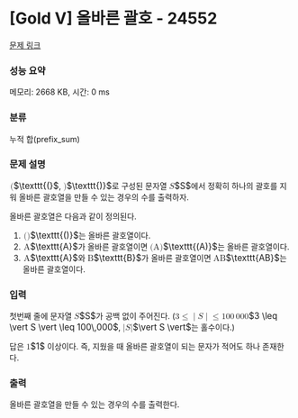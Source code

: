 # [Gold V] 올바른 괄호 - 24552 

[문제 링크](https://www.acmicpc.net/problem/24552) 

### 성능 요약

메모리: 2668 KB, 시간: 0 ms

### 분류

누적 합(prefix_sum)

### 문제 설명

<p><mjx-container class="MathJax" jax="CHTML" style="font-size: 109%; position: relative;"> <mjx-math class="MJX-TEX" aria-hidden="true"><mjx-mtext class="mjx-ty"><mjx-c class="mjx-c28 TEX-T"></mjx-c></mjx-mtext></mjx-math><mjx-assistive-mml unselectable="on" display="inline"><math xmlns="http://www.w3.org/1998/Math/MathML"><mtext mathvariant="monospace">(</mtext></math></mjx-assistive-mml><span aria-hidden="true" class="no-mathjax mjx-copytext">$\texttt{(}$</span></mjx-container>, <mjx-container class="MathJax" jax="CHTML" style="font-size: 109%; position: relative;"><mjx-math class="MJX-TEX" aria-hidden="true"><mjx-mtext class="mjx-ty"><mjx-c class="mjx-c29 TEX-T"></mjx-c></mjx-mtext></mjx-math><mjx-assistive-mml unselectable="on" display="inline"><math xmlns="http://www.w3.org/1998/Math/MathML"><mtext mathvariant="monospace">)</mtext></math></mjx-assistive-mml><span aria-hidden="true" class="no-mathjax mjx-copytext">$\texttt{)}$</span></mjx-container>로 구성된 문자열 <mjx-container class="MathJax" jax="CHTML" style="font-size: 109%; position: relative;"><mjx-math class="MJX-TEX" aria-hidden="true"><mjx-mi class="mjx-i"><mjx-c class="mjx-c1D446 TEX-I"></mjx-c></mjx-mi></mjx-math><mjx-assistive-mml unselectable="on" display="inline"><math xmlns="http://www.w3.org/1998/Math/MathML"><mi>S</mi></math></mjx-assistive-mml><span aria-hidden="true" class="no-mathjax mjx-copytext">$S$</span></mjx-container>에서 정확히 하나의 괄호를 지워 올바른 괄호열을 만들 수 있는 경우의 수를 출력하자.</p>

<p>올바른 괄호열은 다음과 같이 정의된다.</p>

<ol>
	<li><mjx-container class="MathJax" jax="CHTML" style="font-size: 109%; position: relative;"> <mjx-math class="MJX-TEX" aria-hidden="true"><mjx-mtext class="mjx-ty"><mjx-c class="mjx-c28 TEX-T"></mjx-c><mjx-c class="mjx-c29 TEX-T"></mjx-c></mjx-mtext></mjx-math><mjx-assistive-mml unselectable="on" display="inline"><math xmlns="http://www.w3.org/1998/Math/MathML"><mtext mathvariant="monospace">()</mtext></math></mjx-assistive-mml><span aria-hidden="true" class="no-mathjax mjx-copytext">$\texttt{()}$</span></mjx-container>는 올바른 괄호열이다.</li>
	<li><mjx-container class="MathJax" jax="CHTML" style="font-size: 109%; position: relative;"> <mjx-math class="MJX-TEX" aria-hidden="true"><mjx-mtext class="mjx-ty"><mjx-c class="mjx-c1D670 TEX-T"></mjx-c></mjx-mtext></mjx-math><mjx-assistive-mml unselectable="on" display="inline"><math xmlns="http://www.w3.org/1998/Math/MathML"><mtext mathvariant="monospace">A</mtext></math></mjx-assistive-mml><span aria-hidden="true" class="no-mathjax mjx-copytext">$\texttt{A}$</span></mjx-container>가 올바른 괄호열이면 <mjx-container class="MathJax" jax="CHTML" style="font-size: 109%; position: relative;"><mjx-math class="MJX-TEX" aria-hidden="true"><mjx-mtext class="mjx-ty"><mjx-c class="mjx-c28 TEX-T"></mjx-c><mjx-c class="mjx-c1D670 TEX-T"></mjx-c><mjx-c class="mjx-c29 TEX-T"></mjx-c></mjx-mtext></mjx-math><mjx-assistive-mml unselectable="on" display="inline"><math xmlns="http://www.w3.org/1998/Math/MathML"><mtext mathvariant="monospace">(A)</mtext></math></mjx-assistive-mml><span aria-hidden="true" class="no-mathjax mjx-copytext">$\texttt{(A)}$</span></mjx-container>는 올바른 괄호열이다.</li>
	<li><mjx-container class="MathJax" jax="CHTML" style="font-size: 109%; position: relative;"> <mjx-math class="MJX-TEX" aria-hidden="true"><mjx-mtext class="mjx-ty"><mjx-c class="mjx-c1D670 TEX-T"></mjx-c></mjx-mtext></mjx-math><mjx-assistive-mml unselectable="on" display="inline"><math xmlns="http://www.w3.org/1998/Math/MathML"><mtext mathvariant="monospace">A</mtext></math></mjx-assistive-mml><span aria-hidden="true" class="no-mathjax mjx-copytext">$\texttt{A}$</span></mjx-container>와 <mjx-container class="MathJax" jax="CHTML" style="font-size: 109%; position: relative;"><mjx-math class="MJX-TEX" aria-hidden="true"><mjx-mtext class="mjx-ty"><mjx-c class="mjx-c1D671 TEX-T"></mjx-c></mjx-mtext></mjx-math><mjx-assistive-mml unselectable="on" display="inline"><math xmlns="http://www.w3.org/1998/Math/MathML"><mtext mathvariant="monospace">B</mtext></math></mjx-assistive-mml><span aria-hidden="true" class="no-mathjax mjx-copytext">$\texttt{B}$</span></mjx-container>가 올바른 괄호열이면 <mjx-container class="MathJax" jax="CHTML" style="font-size: 109%; position: relative;"><mjx-math class="MJX-TEX" aria-hidden="true"><mjx-mtext class="mjx-ty"><mjx-c class="mjx-c1D670 TEX-T"></mjx-c><mjx-c class="mjx-c1D671 TEX-T"></mjx-c></mjx-mtext></mjx-math><mjx-assistive-mml unselectable="on" display="inline"><math xmlns="http://www.w3.org/1998/Math/MathML"><mtext mathvariant="monospace">AB</mtext></math></mjx-assistive-mml><span aria-hidden="true" class="no-mathjax mjx-copytext">$\texttt{AB}$</span></mjx-container>는 올바른 괄호열이다.</li>
</ol>

### 입력 

 <p>첫번째 줄에 문자열 <mjx-container class="MathJax" jax="CHTML" style="font-size: 109%; position: relative;"><mjx-math class="MJX-TEX" aria-hidden="true"><mjx-mi class="mjx-i"><mjx-c class="mjx-c1D446 TEX-I"></mjx-c></mjx-mi></mjx-math><mjx-assistive-mml unselectable="on" display="inline"><math xmlns="http://www.w3.org/1998/Math/MathML"><mi>S</mi></math></mjx-assistive-mml><span aria-hidden="true" class="no-mathjax mjx-copytext">$S$</span></mjx-container>가 공백 없이 주어진다. (<mjx-container class="MathJax" jax="CHTML" style="font-size: 109%; position: relative;"><mjx-math class="MJX-TEX" aria-hidden="true"><mjx-mn class="mjx-n"><mjx-c class="mjx-c33"></mjx-c></mjx-mn><mjx-mo class="mjx-n" space="4"><mjx-c class="mjx-c2264"></mjx-c></mjx-mo><mjx-mo class="mjx-n" space="4"><mjx-c class="mjx-c7C"></mjx-c></mjx-mo><mjx-mi class="mjx-i"><mjx-c class="mjx-c1D446 TEX-I"></mjx-c></mjx-mi><mjx-mo class="mjx-n"><mjx-c class="mjx-c7C"></mjx-c></mjx-mo><mjx-mo class="mjx-n" space="4"><mjx-c class="mjx-c2264"></mjx-c></mjx-mo><mjx-mn class="mjx-n" space="4"><mjx-c class="mjx-c31"></mjx-c><mjx-c class="mjx-c30"></mjx-c><mjx-c class="mjx-c30"></mjx-c></mjx-mn><mjx-mstyle><mjx-mspace style="width: 0.167em;"></mjx-mspace></mjx-mstyle><mjx-mn class="mjx-n"><mjx-c class="mjx-c30"></mjx-c><mjx-c class="mjx-c30"></mjx-c><mjx-c class="mjx-c30"></mjx-c></mjx-mn></mjx-math><mjx-assistive-mml unselectable="on" display="inline"><math xmlns="http://www.w3.org/1998/Math/MathML"><mn>3</mn><mo>≤</mo><mo data-mjx-texclass="ORD" fence="false" stretchy="false">|</mo><mi>S</mi><mo data-mjx-texclass="ORD" fence="false" stretchy="false">|</mo><mo>≤</mo><mn>100</mn><mstyle scriptlevel="0"><mspace width="0.167em"></mspace></mstyle><mn>000</mn></math></mjx-assistive-mml><span aria-hidden="true" class="no-mathjax mjx-copytext">$3 \leq \vert S \vert \leq 100\,000$</span></mjx-container>, <mjx-container class="MathJax" jax="CHTML" style="font-size: 109%; position: relative;"><mjx-math class="MJX-TEX" aria-hidden="true"><mjx-mo class="mjx-n"><mjx-c class="mjx-c7C"></mjx-c></mjx-mo><mjx-mi class="mjx-i"><mjx-c class="mjx-c1D446 TEX-I"></mjx-c></mjx-mi><mjx-mo class="mjx-n"><mjx-c class="mjx-c7C"></mjx-c></mjx-mo></mjx-math><mjx-assistive-mml unselectable="on" display="inline"><math xmlns="http://www.w3.org/1998/Math/MathML"><mo data-mjx-texclass="ORD" fence="false" stretchy="false">|</mo><mi>S</mi><mo data-mjx-texclass="ORD" fence="false" stretchy="false">|</mo></math></mjx-assistive-mml><span aria-hidden="true" class="no-mathjax mjx-copytext">$\vert S \vert$</span></mjx-container>는 홀수이다.)</p>

<p>답은 <mjx-container class="MathJax" jax="CHTML" style="font-size: 109%; position: relative;"><mjx-math class="MJX-TEX" aria-hidden="true"><mjx-mn class="mjx-n"><mjx-c class="mjx-c31"></mjx-c></mjx-mn></mjx-math><mjx-assistive-mml unselectable="on" display="inline"><math xmlns="http://www.w3.org/1998/Math/MathML"><mn>1</mn></math></mjx-assistive-mml><span aria-hidden="true" class="no-mathjax mjx-copytext">$1$</span></mjx-container> 이상이다. 즉, 지웠을 때 올바른 괄호열이 되는 문자가 적어도 하나 존재한다.</p>

### 출력 

 <p>올바른 괄호열을 만들 수 있는 경우의 수를 출력한다.</p>

